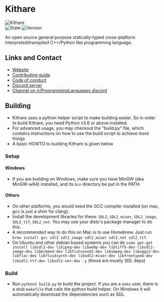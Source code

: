 # Kithare

![Kithare](assets/banner.png) <br/>
![State](https://img.shields.io/badge/state-unfinished-ff2222.svg)
![Version](https://img.shields.io/badge/version-0.0.0-00ffaa.svg)

 An open source general purpose statically-typed cross-platform interpreted/transpiled C++/Python like programming language.

## Links and Contact

- [Website](https://kithare.cf/Kithare)
- [Contributing guide](https://kithare.cf/Kithare/contributing)
- [Code of conduct](https://kithare.cf/Kithare/code_of_conduct)
- [Discord server](https://discord.gg/hXvY8CzS7A)
- [Channel on /r/ProgrammingLanguages discord](https://discord.gg/sggx9T9xsz)

## Building

- Kithare uses a python helper script to make building easier. So in order to build Kithare, you need Python v3.6 or above installed.
- For advanced usage, you may checkout the "build.py" file, which contains instructions on how to use the build script to achieve more things
- A basic HOWTO to building Kithare is given below

### Setup

#### Windows

- If you are building on Windows, make sure you have MinGW (aka MinGW-w64) installed, and its `bin` directory be put in the PATH.

#### Others

- On other platforms, you would need the GCC compiler installed (on mac, gcc is just a shim for clang).
- Install the development libraries for these: `SDL2`, `SDL2_mixer`, `SDL2_image`, `SDL2_ttf`, `SDL2_net`. You may use your disto's package manager to do this.
- A recommended way to do this on Mac is to use Homebrew. Just run
`brew install gcc sdl2 sdl2_image sdl2_mixer sdl2_net sdl2_ttf`.
- On Ubuntu and other debian based systems you can do `sudo apt-get install libsdl2-dev libjpeg-dev libwebp-dev libtiff5-dev libsdl2-image-dev libmikmod-dev libfishsound1-dev libsmpeg-dev liboggz2-dev libflac-dev libfluidsynth-dev libsdl2-mixer-dev libfreetype6-dev libsdl2-ttf-dev libsdl2-net-dev -y` (these are mostly SDL deps)

### Build

- Run `python3 build.py` to build the project. If you are a `make` user, there is a stub `makefile` that calls the python build helper. On Windows it will automatically download the dependencies such as SDL.
